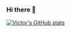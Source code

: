 ### Hi there 👋

[![Victor's GitHub stats](https://github-readme-stats.vercel.app/api?username=victormagalhaess)](https://github.com/anuraghazra/github-readme-stats)

<!--
**victormagalhaess/victormagalhaess** is a ✨ _special_ ✨ repository because its `README.md` (this file) appears on your GitHub profile.

Here are some ideas to get you started:

- 🔭 I’m currently working on ...
- 🌱 I’m currently learning ...
- 👯 I’m looking to collaborate on ...
- 🤔 I’m looking for help with ...
- 💬 Ask me about ...
- 📫 How to reach me: ...
- 😄 Pronouns: ...
- ⚡ Fun fact: ...
-->
